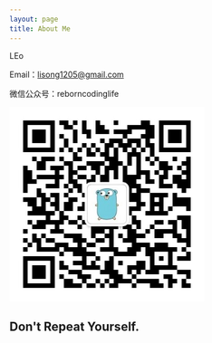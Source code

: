 ```yaml
---
layout: page
title: About Me
---
```


LEo

Email：lisong1205@gmail.com

微信公众号：reborncodinglife

![](/images/wechat.jpg)

## Don't Repeat Yourself.
